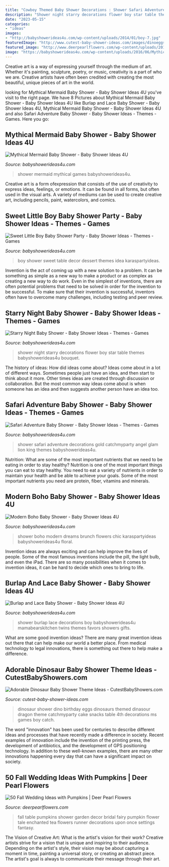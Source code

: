 ```yaml
---
title: "Cowboy Themed Baby Shower Decorations : Shower Safari Adventure Decorations Gold Catchmyparty Angel Glam Lion King Themes Babyshowerideas4u"
description: "Shower night starry decorations flower boy star table themes babyshowerideas4u bouquet"
date: "2023-05-15"
categories:
- "ideas"
images:
- "http://babyshowerideas4u.com/wp-content/uploads/2014/01/boy-7.jpg"
featuredImage: "http://www.cutest-baby-shower-ideas.com/images/dinoeggs.jpg"
featured_image: "http://www.deerpearlflowers.com/wp-content/uploads/2015/08/once-upon-a-time-fairy-tale-fantasy-enchanted-garden-baby-shower-flower-table-runner-with-pumpkins.jpg"
image: "https://babyshowerideas4u.com/wp-content/uploads/2016/06/Mythical-Mermaid-Baby-Shower-Guest-Seating.jpg"
---
```



Creative art is a way of expressing yourself through the medium of art. Whether it's painting, sculpture, poetry, or music, creativity is a part of who we are. Creative artists have often been credited with creating the most beautiful, unique pieces of art in the world.

	

		
looking for Mythical Mermaid Baby Shower - Baby Shower Ideas 4U you've visit to the right page. We have 8 Pictures about Mythical Mermaid Baby Shower - Baby Shower Ideas 4U like Burlap and Lace Baby Shower - Baby Shower Ideas 4U, Mythical Mermaid Baby Shower - Baby Shower Ideas 4U and also Safari Adventure Baby Shower - Baby Shower Ideas - Themes - Games. Here you go:
		
    
## Mythical Mermaid Baby Shower - Baby Shower Ideas 4U

<img loading=lazy src="https://babyshowerideas4u.com/wp-content/uploads/2016/06/Mythical-Mermaid-Baby-Shower-Guest-Seating.jpg" onerror="this.onerror=null;this.src='https://tse2.mm.bing.net/th?id=OIP.OAEAXlPq3mFtBHPBhCIetgHaKP&amp;pid=15.1';" alt="Mythical Mermaid Baby Shower - Baby Shower Ideas 4U">

_Source: babyshowerideas4u.com_

>shower mermaid mythical games babyshowerideas4u. 

	

Creative art is a form ofexpression that consists of the use of creativity to express ideas, feelings, or emotions. It can be found in all forms, but often used in the visual arts. A variety of mediums can be used to create creative art, including pencils, paint, watercolors, and comics.

    
## Sweet Little Boy Baby Shower Party - Baby Shower Ideas - Themes - Games

<img loading=lazy src="http://babyshowerideas4u.com/wp-content/uploads/2014/01/boy-7.jpg" onerror="this.onerror=null;this.src='https://tse2.mm.bing.net/th?id=OIP.MVWj2NpwcX1uJgAKscvu1QHaLH&amp;pid=15.1';" alt="Sweet Little Boy Baby Shower Party - Baby Shower Ideas - Themes - Games">

_Source: babyshowerideas4u.com_

>boy shower sweet table decor dessert themes idea karaspartyideas. 

	

Invention is the act of coming up with a new solution to a problem. It can be something as simple as a new way to make a product or as complex as creating a new way to do work. Even in the simplest of inventions, there are often potential problems that need to be solved in order for the invention to be successful. To make sure that their invention is successful, inventors often have to overcome many challenges, including testing and peer review.

    
## Starry Night Baby Shower - Baby Shower Ideas - Themes - Games

<img loading=lazy src="http://www.babyshowerideas4u.com/wp-content/uploads/2016/09/Starry-Night-Baby-Shower-Flower-Bouquet.jpg" onerror="this.onerror=null;this.src='https://tse3.mm.bing.net/th?id=OIP.Z1UekD01jwyO64vw-WDtYwHaJ4&amp;pid=15.1';" alt="Starry Night Baby Shower - Baby Shower Ideas - Themes - Games">

_Source: babyshowerideas4u.com_

>shower night starry decorations flower boy star table themes babyshowerideas4u bouquet. 

	

The history of ideas: How did ideas come about?
Ideas come about in a lot of different ways. Sometimes people just have an idea, and then start to think about it more. Other times ideas are created through discussion or collaboration. But the most common way ideas come about is when someone has an idea and then suggests another person have an idea too.

    
## Safari Adventure Baby Shower - Baby Shower Ideas - Themes - Games

<img loading=lazy src="https://babyshowerideas4u.com/wp-content/uploads/2017/04/Safari-Adventure-Baby-Shower-Treat-Table-600x867.jpg" onerror="this.onerror=null;this.src='https://tse1.mm.bing.net/th?id=OIP.kzfryHfl7Bu1nMvBTd6zLgHaKs&amp;pid=15.1';" alt="Safari Adventure Baby Shower - Baby Shower Ideas - Themes - Games">

_Source: babyshowerideas4u.com_

>shower safari adventure decorations gold catchmyparty angel glam lion king themes babyshowerideas4u. 

	

Nutrition: What are some of the most important nutrients that we need to be eating in order to stay healthy?
Nutrition is one of the most important things you can eat to stay healthy. You need to eat a variety of nutrients in order to maintain your health and be able to achieve your goals. Some of the most important nutrients you need are protein, fiber, vitamins and minerals.

    
## Modern Boho Baby Shower - Baby Shower Ideas 4U

<img loading=lazy src="https://babyshowerideas4u.com/wp-content/uploads/2016/07/Modern-Boho-Baby-Shower-Large-Flowers.jpg" onerror="this.onerror=null;this.src='https://tse2.mm.bing.net/th?id=OIP.LHWWZk2hUP9-wRoQkb2AfgHaJ3&amp;pid=15.1';" alt="Modern Boho Baby Shower - Baby Shower Ideas 4U">

_Source: babyshowerideas4u.com_

>shower boho modern dreams brunch flowers chic karaspartyideas babyshowerideas4u floral. 

	

Invention ideas are always exciting and can help improve the lives of people. Some of the most famous inventions include the pill, the light bulb, and even the iPad. There are so many possibilities when it comes to invention ideas, it can be hard to decide which ones to bring to life.

    
## Burlap And Lace Baby Shower - Baby Shower Ideas 4U

<img loading=lazy src="https://babyshowerideas4u.com/wp-content/uploads/2014/01/katie21.jpg" onerror="this.onerror=null;this.src='https://tse3.mm.bing.net/th?id=OIP.2lHfNaop0heNs4EwQi17SwHaLE&amp;pid=15.1';" alt="Burlap and Lace Baby Shower - Baby Shower Ideas 4U">

_Source: babyshowerideas4u.com_

>shower burlap lace decorations boy babyshowerideas4u mamabearskitchen twins themes favors showers gifts. 

	

What are some good invention ideas?
There are many great invention ideas out there that can help make our world a better place. From medical technology to legal innovations, there is something out there to help make a difference.

    
## Adorable Dinosaur Baby Shower Theme Ideas - CutestBabyShowers.com

<img loading=lazy src="http://www.cutest-baby-shower-ideas.com/images/dinoeggs.jpg" onerror="this.onerror=null;this.src='https://tse1.mm.bing.net/th?id=OIP.GdtfsgwAS1CghRW0a9cqHwHaLG&amp;pid=15.1';" alt="Adorable Dinosaur Baby Shower Theme Ideas - CutestBabyShowers.com">

_Source: cutest-baby-shower-ideas.com_

>dinosaur shower dino birthday eggs dinosaurs themed dinasour dragon theme catchmyparty cake snacks table 4th decorations ms games boy catch. 

	

The word "innovation" has been used for centuries to describe different ideas and processes that have recently made a difference in society. Recent examples of innovation include the invention of the printing press, the development of antibiotics, and the development of GPS positioning technology. In addition to these well-known examples, there are many other innovations happening every day that can have a significant impact on society.

    
## 50 Fall Wedding Ideas With Pumpkins | Deer Pearl Flowers

<img loading=lazy src="http://www.deerpearlflowers.com/wp-content/uploads/2015/08/once-upon-a-time-fairy-tale-fantasy-enchanted-garden-baby-shower-flower-table-runner-with-pumpkins.jpg" onerror="this.onerror=null;this.src='https://tse3.mm.bing.net/th?id=OIP.h8eskqvM3xICICI31AOkoQHaLH&amp;pid=15.1';" alt="50 Fall Wedding Ideas with Pumpkins | Deer Pearl Flowers">

_Source: deerpearlflowers.com_

>fall table pumpkins shower garden decor bridal fairy pumpkin flower tale enchanted tea flowers runner decorations upon once settings fantasy. 

	

The Vision of Creative Art: What is the artist's vision for their work?
Creative artists strive for a vision that is unique and inspiring to their audience. Depending on the artist's style, their vision may be about capturing a moment in time, painting a universal story, or creating an abstract piece. The artist's goal is always to communicate their message through their art.

